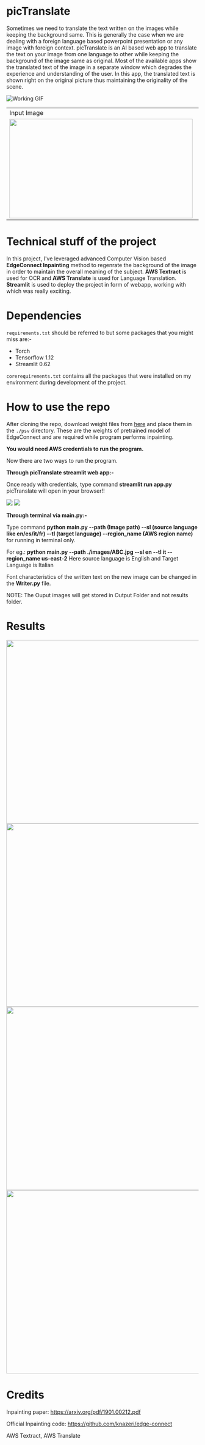 # picTranslate
Sometimes we need to translate the text written on the images while keeping the background same. This is generally the case when we are dealing with a foreign language based powerpoint presentation or any image with foreign context.
picTranslate is an AI based web app to translate the text on your image from one language to other while keeping the background of the image same as original. 
Most of the available apps show the translated text of the image in a separate window which degrades the experience and understanding of the user. In this app, the translated text is shown right on the original picture thus maintaining the originality of the scene. 

![Working GIF](./ResultsToShow/Working.gif)

<table>
  <tr>
    <td>Input Image</td>
     <td>HOutput Image/td>
  </tr>
  <tr>
    <td><img src= './ResultsToShow/Rose.jpg' width='480' height= '260' ></td>
    <td><img src= './ResultsToShow/RoseOut.jpg' width='480' height= '260'></td>
  </tr>
 </table>

# Technical stuff of the project
In this project, I've leveraged advanced Computer Vision based **EdgeConnect Inpainting** method to regenrate the background of the image in order to maintain the overall meaning of the subject. **AWS Textract** is used for OCR and **AWS Translate** is used for Language Translation. **Streamlit** is used to deploy the project in form of webapp, working with which was really exciting.

# Dependencies
`requirements.txt` should be referred to but some packages that you might miss are:-
* Torch
* Tensorflow 1.12
* Streamlit 0.62

`corerequirements.txt` contains all the packages that were installed on my environment during development of the project.

# How to use the repo
After cloning the repo, download weight files from [here](https://drive.google.com/drive/folders/1cGwDaZqDcqYU7kDuEbMXa9TP3uDJRBR1) and place them in the `./psv` directory. These are the weights 
of pretrained model of EdgeConnect and are required while program performs inpainting. 

**You would need AWS credentials to run the program.** 

Now there are two ways to run the program.

**Through picTranslate streamlit web app:-**

Once ready with credentials, type command **streamlit run app.py** 
picTranslate will open in your browser!!

<img src='./Streamlit3.png' />
<img src='./Streamlit2.png' />

**Through terminal via main.py:-**

Type command **python main.py --path (Image path) --sl (source language like en/es/it/fr) --tl (target language) --region_name (AWS region name)** for running in terminal only.

For eg.: **python main.py --path ./images/ABC.jpg --sl en --tl it --region_name us-east-2** Here source language is English and Target Language is Italian 

Font characteristics of the written text on the new image can be changed in the **Writer.py** file.

NOTE: The Ouput images will get stored in Output Folder and not results folder.

# Results

<img src='./ResultsToShow/France.jpg' width='640' height= '480'>

<img src='./ResultsToShow/FranceOut.jpg' width='640' height= '480'>

<img src= './ResultsToShow/Flower.jpg' width='640' height= '480'>

<img src= './ResultsToShow/FlowerOut.jpg' width='640' height= '480'>


# Credits

Inpainting paper:  https://arxiv.org/pdf/1901.00212.pdf

Official Inpainting code: https://github.com/knazeri/edge-connect

AWS Textract, AWS Translate
